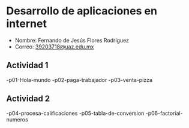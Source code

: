 # Desarrollo de aplicaciones en internet
- Nombre: Fernando de Jesús Flores Rodríguez
- Correo: 39203718@uaz.edu.mx

## Actividad 1
  -p01-Hola-mundo
  -p02-paga-trabajador
  -p03-venta-pizza
## Actividad 2
  -p04-procesa-calificaciones
  -p05-tabla-de-conversion
  -p06-factorial-numeros
